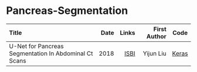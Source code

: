 # Pancreas-Segmentation


Title | Date | Links |First Author| Code|
:---- |-----:|------:|-----------:|:-----:
U-Net for Pancreas Segmentation In Abdominal Ct Scans | 2018 | [ISBI](http://perfectroc.com/publication/Yijun_ISBI181page_final.pdf) | Yijun Liu | [Keras](https://github.com/snapfinger/pancreas-seg) | 

